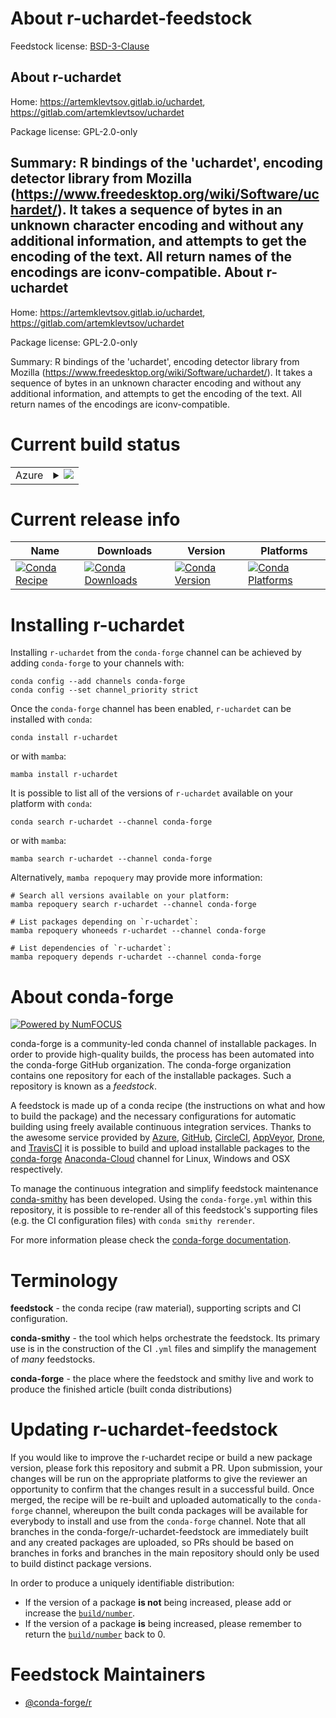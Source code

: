 About r-uchardet-feedstock
==========================

Feedstock license: [BSD-3-Clause](https://github.com/conda-forge/r-uchardet-feedstock/blob/main/LICENSE.txt)

About r-uchardet
----------------

Home: https://artemklevtsov.gitlab.io/uchardet, https://gitlab.com/artemklevtsov/uchardet

Package license: GPL-2.0-only

Summary: R bindings of the 'uchardet', encoding detector library from Mozilla (<https://www.freedesktop.org/wiki/Software/uchardet/>). It takes a sequence of bytes in an unknown character encoding and without any additional information, and attempts to get the encoding of the text. All return names of the encodings are iconv-compatible.
About r-uchardet
----------------

Home: https://artemklevtsov.gitlab.io/uchardet, https://gitlab.com/artemklevtsov/uchardet

Package license: GPL-2.0-only

Summary: R bindings of the 'uchardet', encoding detector library from Mozilla (<https://www.freedesktop.org/wiki/Software/uchardet/>). It takes a sequence of bytes in an unknown character encoding and without any additional information, and attempts to get the encoding of the text. All return names of the encodings are iconv-compatible.

Current build status
====================


<table>
    
  <tr>
    <td>Azure</td>
    <td>
      <details>
        <summary>
          <a href="https://dev.azure.com/conda-forge/feedstock-builds/_build/latest?definitionId=12939&branchName=main">
            <img src="https://dev.azure.com/conda-forge/feedstock-builds/_apis/build/status/r-uchardet-feedstock?branchName=main">
          </a>
        </summary>
        <table>
          <thead><tr><th>Variant</th><th>Status</th></tr></thead>
          <tbody><tr>
              <td>linux_64_r_base4.2</td>
              <td>
                <a href="https://dev.azure.com/conda-forge/feedstock-builds/_build/latest?definitionId=12939&branchName=main">
                  <img src="https://dev.azure.com/conda-forge/feedstock-builds/_apis/build/status/r-uchardet-feedstock?branchName=main&jobName=linux&configuration=linux%20linux_64_r_base4.2" alt="variant">
                </a>
              </td>
            </tr><tr>
              <td>linux_64_r_base4.3</td>
              <td>
                <a href="https://dev.azure.com/conda-forge/feedstock-builds/_build/latest?definitionId=12939&branchName=main">
                  <img src="https://dev.azure.com/conda-forge/feedstock-builds/_apis/build/status/r-uchardet-feedstock?branchName=main&jobName=linux&configuration=linux%20linux_64_r_base4.3" alt="variant">
                </a>
              </td>
            </tr><tr>
              <td>osx_64_r_base4.2</td>
              <td>
                <a href="https://dev.azure.com/conda-forge/feedstock-builds/_build/latest?definitionId=12939&branchName=main">
                  <img src="https://dev.azure.com/conda-forge/feedstock-builds/_apis/build/status/r-uchardet-feedstock?branchName=main&jobName=osx&configuration=osx%20osx_64_r_base4.2" alt="variant">
                </a>
              </td>
            </tr><tr>
              <td>osx_64_r_base4.3</td>
              <td>
                <a href="https://dev.azure.com/conda-forge/feedstock-builds/_build/latest?definitionId=12939&branchName=main">
                  <img src="https://dev.azure.com/conda-forge/feedstock-builds/_apis/build/status/r-uchardet-feedstock?branchName=main&jobName=osx&configuration=osx%20osx_64_r_base4.3" alt="variant">
                </a>
              </td>
            </tr><tr>
              <td>win_64</td>
              <td>
                <a href="https://dev.azure.com/conda-forge/feedstock-builds/_build/latest?definitionId=12939&branchName=main">
                  <img src="https://dev.azure.com/conda-forge/feedstock-builds/_apis/build/status/r-uchardet-feedstock?branchName=main&jobName=win&configuration=win%20win_64_" alt="variant">
                </a>
              </td>
            </tr>
          </tbody>
        </table>
      </details>
    </td>
  </tr>
</table>

Current release info
====================

| Name | Downloads | Version | Platforms |
| --- | --- | --- | --- |
| [![Conda Recipe](https://img.shields.io/badge/recipe-r--uchardet-green.svg)](https://anaconda.org/conda-forge/r-uchardet) | [![Conda Downloads](https://img.shields.io/conda/dn/conda-forge/r-uchardet.svg)](https://anaconda.org/conda-forge/r-uchardet) | [![Conda Version](https://img.shields.io/conda/vn/conda-forge/r-uchardet.svg)](https://anaconda.org/conda-forge/r-uchardet) | [![Conda Platforms](https://img.shields.io/conda/pn/conda-forge/r-uchardet.svg)](https://anaconda.org/conda-forge/r-uchardet) |

Installing r-uchardet
=====================

Installing `r-uchardet` from the `conda-forge` channel can be achieved by adding `conda-forge` to your channels with:

```
conda config --add channels conda-forge
conda config --set channel_priority strict
```

Once the `conda-forge` channel has been enabled, `r-uchardet` can be installed with `conda`:

```
conda install r-uchardet
```

or with `mamba`:

```
mamba install r-uchardet
```

It is possible to list all of the versions of `r-uchardet` available on your platform with `conda`:

```
conda search r-uchardet --channel conda-forge
```

or with `mamba`:

```
mamba search r-uchardet --channel conda-forge
```

Alternatively, `mamba repoquery` may provide more information:

```
# Search all versions available on your platform:
mamba repoquery search r-uchardet --channel conda-forge

# List packages depending on `r-uchardet`:
mamba repoquery whoneeds r-uchardet --channel conda-forge

# List dependencies of `r-uchardet`:
mamba repoquery depends r-uchardet --channel conda-forge
```


About conda-forge
=================

[![Powered by
NumFOCUS](https://img.shields.io/badge/powered%20by-NumFOCUS-orange.svg?style=flat&colorA=E1523D&colorB=007D8A)](https://numfocus.org)

conda-forge is a community-led conda channel of installable packages.
In order to provide high-quality builds, the process has been automated into the
conda-forge GitHub organization. The conda-forge organization contains one repository
for each of the installable packages. Such a repository is known as a *feedstock*.

A feedstock is made up of a conda recipe (the instructions on what and how to build
the package) and the necessary configurations for automatic building using freely
available continuous integration services. Thanks to the awesome service provided by
[Azure](https://azure.microsoft.com/en-us/services/devops/), [GitHub](https://github.com/),
[CircleCI](https://circleci.com/), [AppVeyor](https://www.appveyor.com/),
[Drone](https://cloud.drone.io/welcome), and [TravisCI](https://travis-ci.com/)
it is possible to build and upload installable packages to the
[conda-forge](https://anaconda.org/conda-forge) [Anaconda-Cloud](https://anaconda.org/)
channel for Linux, Windows and OSX respectively.

To manage the continuous integration and simplify feedstock maintenance
[conda-smithy](https://github.com/conda-forge/conda-smithy) has been developed.
Using the ``conda-forge.yml`` within this repository, it is possible to re-render all of
this feedstock's supporting files (e.g. the CI configuration files) with ``conda smithy rerender``.

For more information please check the [conda-forge documentation](https://conda-forge.org/docs/).

Terminology
===========

**feedstock** - the conda recipe (raw material), supporting scripts and CI configuration.

**conda-smithy** - the tool which helps orchestrate the feedstock.
                   Its primary use is in the construction of the CI ``.yml`` files
                   and simplify the management of *many* feedstocks.

**conda-forge** - the place where the feedstock and smithy live and work to
                  produce the finished article (built conda distributions)


Updating r-uchardet-feedstock
=============================

If you would like to improve the r-uchardet recipe or build a new
package version, please fork this repository and submit a PR. Upon submission,
your changes will be run on the appropriate platforms to give the reviewer an
opportunity to confirm that the changes result in a successful build. Once
merged, the recipe will be re-built and uploaded automatically to the
`conda-forge` channel, whereupon the built conda packages will be available for
everybody to install and use from the `conda-forge` channel.
Note that all branches in the conda-forge/r-uchardet-feedstock are
immediately built and any created packages are uploaded, so PRs should be based
on branches in forks and branches in the main repository should only be used to
build distinct package versions.

In order to produce a uniquely identifiable distribution:
 * If the version of a package **is not** being increased, please add or increase
   the [``build/number``](https://docs.conda.io/projects/conda-build/en/latest/resources/define-metadata.html#build-number-and-string).
 * If the version of a package **is** being increased, please remember to return
   the [``build/number``](https://docs.conda.io/projects/conda-build/en/latest/resources/define-metadata.html#build-number-and-string)
   back to 0.

Feedstock Maintainers
=====================

* [@conda-forge/r](https://github.com/conda-forge/r/)


